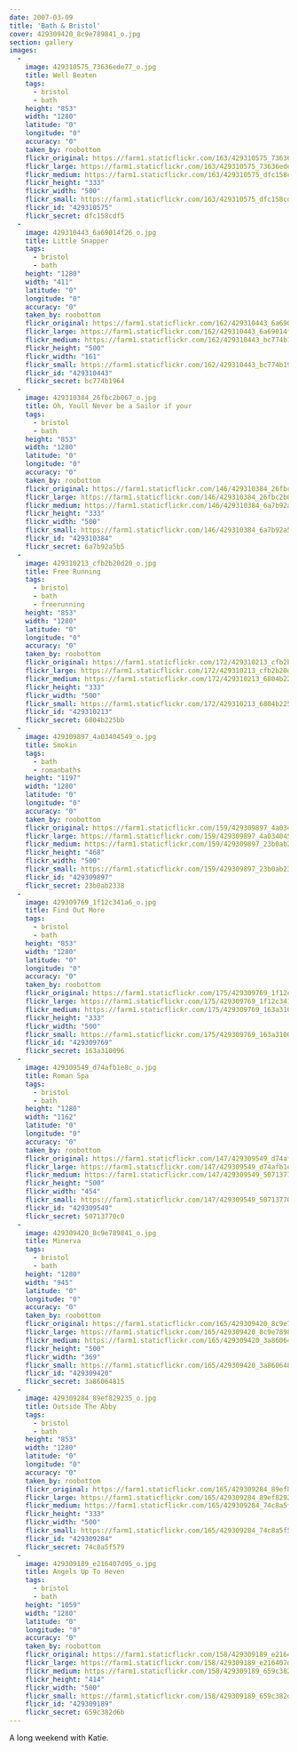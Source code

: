 ```yaml
---
date: 2007-03-09
title: 'Bath & Bristol'
cover: 429309420_8c9e789841_o.jpg
section: gallery
images:
  -
    image: 429310575_73636ede77_o.jpg
    title: Well Beaten
    tags:
      - bristol
      - bath
    height: "853"
    width: "1280"
    latitude: "0"
    longitude: "0"
    accuracy: "0"
    taken_by: roobottom
    flickr_original: https://farm1.staticflickr.com/163/429310575_73636ede77_o.jpg
    flickr_large: https://farm1.staticflickr.com/163/429310575_73636ede77_o.jpg
    flickr_medium: https://farm1.staticflickr.com/163/429310575_dfc158cdf5.jpg
    flickr_height: "333"
    flickr_width: "500"
    flickr_small: https://farm1.staticflickr.com/163/429310575_dfc158cdf5_m.jpg
    flickr_id: "429310575"
    flickr_secret: dfc158cdf5
  -
    image: 429310443_6a69014f26_o.jpg
    title: Little Snapper
    tags:
      - bristol
      - bath
    height: "1280"
    width: "411"
    latitude: "0"
    longitude: "0"
    accuracy: "0"
    taken_by: roobottom
    flickr_original: https://farm1.staticflickr.com/162/429310443_6a69014f26_o.jpg
    flickr_large: https://farm1.staticflickr.com/162/429310443_6a69014f26_o.jpg
    flickr_medium: https://farm1.staticflickr.com/162/429310443_bc774b1964.jpg
    flickr_height: "500"
    flickr_width: "161"
    flickr_small: https://farm1.staticflickr.com/162/429310443_bc774b1964_m.jpg
    flickr_id: "429310443"
    flickr_secret: bc774b1964
  -
    image: 429310384_26fbc2b067_o.jpg
    title: Oh, Youll Never be a Sailor if your
    tags:
      - bristol
      - bath
    height: "853"
    width: "1280"
    latitude: "0"
    longitude: "0"
    accuracy: "0"
    taken_by: roobottom
    flickr_original: https://farm1.staticflickr.com/146/429310384_26fbc2b067_o.jpg
    flickr_large: https://farm1.staticflickr.com/146/429310384_26fbc2b067_o.jpg
    flickr_medium: https://farm1.staticflickr.com/146/429310384_6a7b92a5b5.jpg
    flickr_height: "333"
    flickr_width: "500"
    flickr_small: https://farm1.staticflickr.com/146/429310384_6a7b92a5b5_m.jpg
    flickr_id: "429310384"
    flickr_secret: 6a7b92a5b5
  -
    image: 429310213_cfb2b20d20_o.jpg
    title: Free Running
    tags:
      - bristol
      - bath
      - freerunning
    height: "853"
    width: "1280"
    latitude: "0"
    longitude: "0"
    accuracy: "0"
    taken_by: roobottom
    flickr_original: https://farm1.staticflickr.com/172/429310213_cfb2b20d20_o.jpg
    flickr_large: https://farm1.staticflickr.com/172/429310213_cfb2b20d20_o.jpg
    flickr_medium: https://farm1.staticflickr.com/172/429310213_6804b225bb.jpg
    flickr_height: "333"
    flickr_width: "500"
    flickr_small: https://farm1.staticflickr.com/172/429310213_6804b225bb_m.jpg
    flickr_id: "429310213"
    flickr_secret: 6804b225bb
  -
    image: 429309897_4a03404549_o.jpg
    title: Smokin
    tags:
      - bath
      - romanbaths
    height: "1197"
    width: "1280"
    latitude: "0"
    longitude: "0"
    accuracy: "0"
    taken_by: roobottom
    flickr_original: https://farm1.staticflickr.com/159/429309897_4a03404549_o.jpg
    flickr_large: https://farm1.staticflickr.com/159/429309897_4a03404549_o.jpg
    flickr_medium: https://farm1.staticflickr.com/159/429309897_23b0ab2338.jpg
    flickr_height: "468"
    flickr_width: "500"
    flickr_small: https://farm1.staticflickr.com/159/429309897_23b0ab2338_m.jpg
    flickr_id: "429309897"
    flickr_secret: 23b0ab2338
  -
    image: 429309769_1f12c341a6_o.jpg
    title: Find Out More
    tags:
      - bristol
      - bath
    height: "853"
    width: "1280"
    latitude: "0"
    longitude: "0"
    accuracy: "0"
    taken_by: roobottom
    flickr_original: https://farm1.staticflickr.com/175/429309769_1f12c341a6_o.jpg
    flickr_large: https://farm1.staticflickr.com/175/429309769_1f12c341a6_o.jpg
    flickr_medium: https://farm1.staticflickr.com/175/429309769_163a310096.jpg
    flickr_height: "333"
    flickr_width: "500"
    flickr_small: https://farm1.staticflickr.com/175/429309769_163a310096_m.jpg
    flickr_id: "429309769"
    flickr_secret: 163a310096
  -
    image: 429309549_d74afb1e8c_o.jpg
    title: Roman Spa
    tags:
      - bristol
      - bath
    height: "1280"
    width: "1162"
    latitude: "0"
    longitude: "0"
    accuracy: "0"
    taken_by: roobottom
    flickr_original: https://farm1.staticflickr.com/147/429309549_d74afb1e8c_o.jpg
    flickr_large: https://farm1.staticflickr.com/147/429309549_d74afb1e8c_o.jpg
    flickr_medium: https://farm1.staticflickr.com/147/429309549_50713770c0.jpg
    flickr_height: "500"
    flickr_width: "454"
    flickr_small: https://farm1.staticflickr.com/147/429309549_50713770c0_m.jpg
    flickr_id: "429309549"
    flickr_secret: 50713770c0
  -
    image: 429309420_8c9e789841_o.jpg
    title: Minerva
    tags:
      - bristol
      - bath
    height: "1280"
    width: "945"
    latitude: "0"
    longitude: "0"
    accuracy: "0"
    taken_by: roobottom
    flickr_original: https://farm1.staticflickr.com/165/429309420_8c9e789841_o.jpg
    flickr_large: https://farm1.staticflickr.com/165/429309420_8c9e789841_o.jpg
    flickr_medium: https://farm1.staticflickr.com/165/429309420_3a86064815.jpg
    flickr_height: "500"
    flickr_width: "369"
    flickr_small: https://farm1.staticflickr.com/165/429309420_3a86064815_m.jpg
    flickr_id: "429309420"
    flickr_secret: 3a86064815
  -
    image: 429309284_89ef829235_o.jpg
    title: Outside The Abby
    tags:
      - bristol
      - bath
    height: "853"
    width: "1280"
    latitude: "0"
    longitude: "0"
    accuracy: "0"
    taken_by: roobottom
    flickr_original: https://farm1.staticflickr.com/165/429309284_89ef829235_o.jpg
    flickr_large: https://farm1.staticflickr.com/165/429309284_89ef829235_o.jpg
    flickr_medium: https://farm1.staticflickr.com/165/429309284_74c8a5f579.jpg
    flickr_height: "333"
    flickr_width: "500"
    flickr_small: https://farm1.staticflickr.com/165/429309284_74c8a5f579_m.jpg
    flickr_id: "429309284"
    flickr_secret: 74c8a5f579
  -
    image: 429309189_e216407d95_o.jpg
    title: Angels Up To Heven
    tags:
      - bristol
      - bath
    height: "1059"
    width: "1280"
    latitude: "0"
    longitude: "0"
    accuracy: "0"
    taken_by: roobottom
    flickr_original: https://farm1.staticflickr.com/158/429309189_e216407d95_o.jpg
    flickr_large: https://farm1.staticflickr.com/158/429309189_e216407d95_o.jpg
    flickr_medium: https://farm1.staticflickr.com/158/429309189_659c382d6b.jpg
    flickr_height: "414"
    flickr_width: "500"
    flickr_small: https://farm1.staticflickr.com/158/429309189_659c382d6b_m.jpg
    flickr_id: "429309189"
    flickr_secret: 659c382d6b
---
```

A long weekend with Katie.

